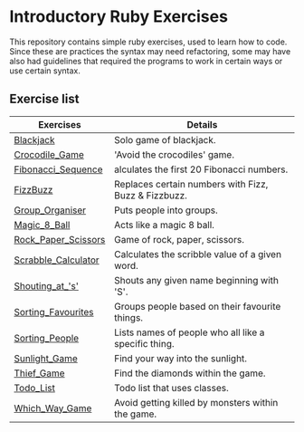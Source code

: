 # Introductory Ruby Exercises

This repository contains simple ruby exercises, used to learn how to code.
Since these are practices the syntax may need refactoring, some may have also had guidelines that required the programs to work in certain ways or use certain syntax.

## Exercise list

| Exercises | Details |
| ---------- | ------------- | 
| [Blackjack](https://github.com/Coral-Ann/Introductory-Ruby-exercises/blob/main/lib/blackjack.rb) | Solo game of blackjack. |
| [Crocodile_Game](https://github.com/Coral-Ann/Introductory-Ruby-exercises/blob/main/lib/crocodile_game.rb) | 'Avoid the crocodiles' game. |
| [Fibonacci_Sequence](https://github.com/Coral-Ann/Introductory-Ruby-exercises/blob/main/lib/fibonacci.rb) | alculates the first 20 Fibonacci numbers. |
| [FizzBuzz](https://github.com/Coral-Ann/Introductory-Ruby-exercises/blob/main/lib/fizzbuzz.rb) | Replaces certain numbers with Fizz, Buzz & Fizzbuzz. |
| [Group_Organiser](https://github.com/Coral-Ann/Introductory-Ruby-exercises/blob/main/lib/group_organiser.rb)| Puts people into groups. |
| [Magic_8_Ball](https://github.com/Coral-Ann/Introductory-Ruby-exercises/blob/main/lib/magic8.rb) | Acts like a magic 8 ball. |
| [Rock_Paper_Scissors](https://github.com/Coral-Ann/Introductory-Ruby-exercises/blob/main/lib/rock-paper_scissors.rb) | Game of rock, paper, scissors. |
| [Scrabble_Calculator](https://github.com/Coral-Ann/Introductory-Ruby-exercises/blob/main/lib/scrabble_calculator.rb) | Calculates the scribble value of a given word. |
| [Shouting_at_'s'](https://github.com/Coral-Ann/Introductory-Ruby-exercises/blob/main/lib/shout_at_sam.rb) | Shouts any given name beginning with 'S'. |
| [Sorting_Favourites](https://github.com/Coral-Ann/Introductory-Ruby-exercises/blob/main/lib/sorting_faves.rb) | Groups people based on their favourite things. |
| [Sorting_People](https://github.com/Coral-Ann/Introductory-Ruby-exercises/blob/main/lib/sorting_people.rb) | Lists names of people who all like a specific thing. |
| [Sunlight_Game](https://github.com/Coral-Ann/Introductory-Ruby-exercises/blob/main/lib/sunlight_game.rb) | Find your way into the sunlight. |
| [Thief_Game](https://github.com/Coral-Ann/Introductory-Ruby-exercises/blob/main/lib/thief_game.rb) | Find the diamonds within the game. |
| [Todo_List](https://github.com/Coral-Ann/Introductory-Ruby-exercises/blob/main/lib/todo.rb) | Todo list that uses classes. |
| [Which_Way_Game](https://github.com/Coral-Ann/Introductory-Ruby-exercises/blob/main/lib/which_way_game.rb) | Avoid getting killed by monsters within the game. |